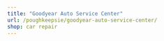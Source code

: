 ```yaml
---
title: "Goodyear Auto Service Center"
url: /poughkeepsie/goodyear-auto-service-center/
shop: car repair
---
```

